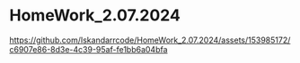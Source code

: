 # HomeWork_2.07.2024


https://github.com/Iskandarrcode/HomeWork_2.07.2024/assets/153985172/c6907e86-8d3e-4c39-95af-fe1bb6a04bfa

